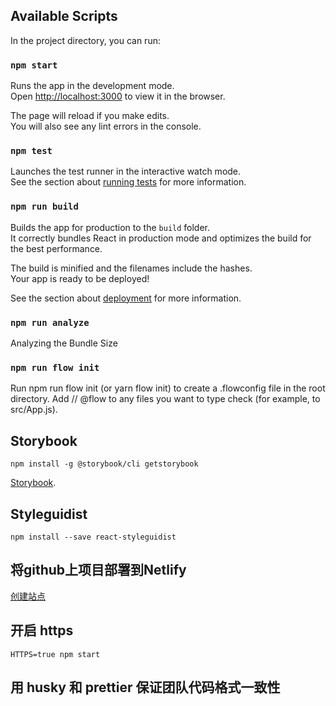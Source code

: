 ## Available Scripts

In the project directory, you can run:

### `npm start`

Runs the app in the development mode.<br>
Open [http://localhost:3000](http://localhost:3000) to view it in the browser.

The page will reload if you make edits.<br>
You will also see any lint errors in the console.

### `npm test`

Launches the test runner in the interactive watch mode.<br>
See the section about [running tests](https://facebook.github.io/create-react-app/docs/running-tests) for more information.

### `npm run build`

Builds the app for production to the `build` folder.<br>
It correctly bundles React in production mode and optimizes the build for the best performance.

The build is minified and the filenames include the hashes.<br>
Your app is ready to be deployed!

See the section about [deployment](https://facebook.github.io/create-react-app/docs/deployment) for more information.

### `npm run analyze`

Analyzing the Bundle Size

### `npm run flow init`

Run npm run flow init (or yarn flow init) to create a .flowconfig file in the root directory.
Add // @flow to any files you want to type check (for example, to src/App.js).

## Storybook
````
npm install -g @storybook/cli getstorybook
````
[Storybook](https://hardcore-bardeen-ae066d.netlify.com/).

## Styleguidist
````
npm install --save react-styleguidist
````

## 将github上项目部署到Netlify
[创建站点](https://app.netlify.com/start)

## 开启 https
````
HTTPS=true npm start
````

## 用 husky 和 prettier 保证团队代码格式一致性